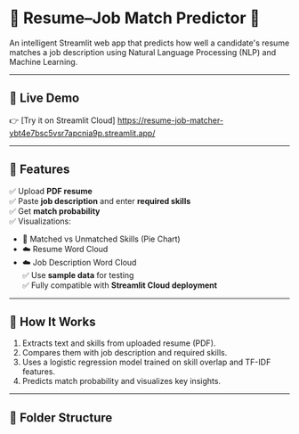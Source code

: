 # 📄 Resume–Job Match Predictor 🎯

An intelligent Streamlit web app that predicts how well a candidate's resume matches a job description using Natural Language Processing (NLP) and Machine Learning.

---

## 🚀 Live Demo

👉 [Try it on Streamlit Cloud] https://resume-job-matcher-ybt4e7bsc5vsr7apcnia9p.streamlit.app/

---

## 📌 Features

✅ Upload **PDF resume**  
✅ Paste **job description** and enter **required skills**  
✅ Get **match probability**  
✅ Visualizations:
- 🎯 Matched vs Unmatched Skills (Pie Chart)
- ☁️ Resume Word Cloud
- ☁️ Job Description Word Cloud  
✅ Use **sample data** for testing  
✅ Fully compatible with **Streamlit Cloud deployment**

---

## 🧠 How It Works

1. Extracts text and skills from uploaded resume (PDF).
2. Compares them with job description and required skills.
3. Uses a logistic regression model trained on skill overlap and TF-IDF features.
4. Predicts match probability and visualizes key insights.

---

## 📁 Folder Structure

